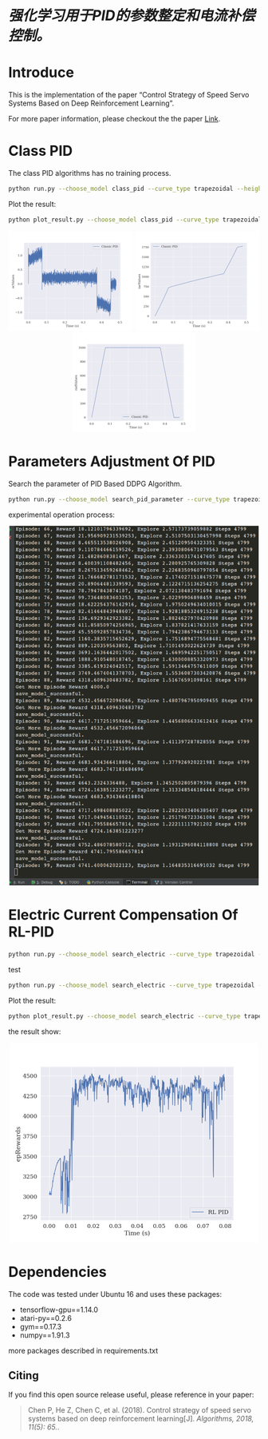 
# *强化学习用于PID的参数整定和电流补偿控制。*

# Introduce

This is the implementation of the paper “Control Strategy of Speed Servo Systems Based on Deep Reinforcement Learning”.

For more paper information, please checkout the the paper [Link](https://www.mdpi.com/1999-4893/11/5/65).


# Class PID

The class PID algorithms has no training process.

```bash
python run.py --choose_model class_pid --curve_type trapezoidal --height 1000 --run_type test
```

Plot the result:

```bash
python plot_result.py --choose_model class_pid --curve_type trapezoidal --height 1000 --run_type test
```

<div align=center>
    <span class='gp-n'>
        <img src='https://github.com/tinyzqh/control-of-jump-systems-based-on-reinforcement-learning/blob/main/results/ChooseModel_class_pid_CurveType_trapezoidal_Height_1000_DumpSystem_False_RunType_test/ecValues.png' width="250" alt="ecValues"/>
        <img src='https://github.com/tinyzqh/control-of-jump-systems-based-on-reinforcement-learning/blob/main/results/ChooseModel_class_pid_CurveType_trapezoidal_Height_1000_DumpSystem_False_RunType_test/iaeValues.png' width="250" alt="iaeValues"/>
        <img src='https://github.com/tinyzqh/control-of-jump-systems-based-on-reinforcement-learning/blob/main/results/ChooseModel_class_pid_CurveType_trapezoidal_Height_1000_DumpSystem_False_RunType_test/radValues.png' width="250" alt="radValues"/>
    </span>
</div>


# Parameters Adjustment Of PID

Search the parameter of PID Based DDPG Algorithm.

```bash
python run.py --choose_model search_pid_parameter --curve_type trapezoidal --height 1000 --run_type train
```

experimental operation process:

<div align=center>
    <span class='gp-n'>
        <img src='https://github.com/tinyzqh/control-of-jump-systems-based-on-reinforcement-learning/blob/main/results/ChooseModel_search_pid_parameter_CurveType_trapezoidal_Height_1000_DumpSystem_False_RunType_train/reward.PNG' width="500" alt="epRewards_fig"/>
    </span>
</div>


# Electric Current Compensation Of RL-PID


```bash
python run.py --choose_model search_electric --curve_type trapezoidal --height 1000 --run_type train
```

test


```bash
python run.py --choose_model search_electric --curve_type trapezoidal --height 1000 --run_type test
```

Plot the result:

```bash
python plot_result.py --choose_model search_electric --curve_type trapezoidal --height 1000 --run_type train
```

the result show:

<div align=center>
    <span class='gp-n'>
        <img src='https://github.com/tinyzqh/control-of-jump-systems-based-on-reinforcement-learning/blob/main/results/ChooseModel_search_electric_CurveType_trapezoidal_Height_1000_DumpSystem_False_RunType_train/epRewards.png' width="500" alt="epRewards"/>
    </span>
</div>


# Dependencies

The code was tested under Ubuntu 16 and uses these packages:

- tensorflow-gpu==1.14.0
- atari-py==0.2.6
- gym==0.17.3
- numpy==1.91.3

more packages described in requirements.txt


Citing
------
If you find this open source release useful, please reference in your paper:


> Chen P, He Z, Chen C, et al. (2018).
> Control strategy of speed servo systems based on deep reinforcement learning[J].
> *Algorithms, 2018, 11(5): 65.*.
